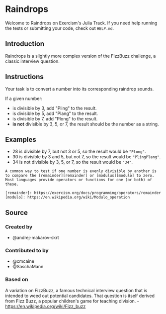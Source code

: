 # Raindrops

Welcome to Raindrops on Exercism's Julia Track.
If you need help running the tests or submitting your code, check out `HELP.md`.

## Introduction

Raindrops is a slightly more complex version of the FizzBuzz challenge, a classic interview question.

## Instructions

Your task is to convert a number into its corresponding raindrop sounds.

If a given number:

- is divisible by 3, add "Pling" to the result.
- is divisible by 5, add "Plang" to the result.
- is divisible by 7, add "Plong" to the result.
- **is not** divisible by 3, 5, or 7, the result should be the number as a string.

## Examples

- 28 is divisible by 7, but not 3 or 5, so the result would be `"Plong"`.
- 30 is divisible by 3 and 5, but not 7, so the result would be `"PlingPlang"`.
- 34 is not divisible by 3, 5, or 7, so the result would be `"34"`.

```exercism/note
A common way to test if one number is evenly divisible by another is to compare the [remainder][remainder] or [modulus][modulo] to zero.
Most languages provide operators or functions for one (or both) of these.

[remainder]: https://exercism.org/docs/programming/operators/remainder
[modulo]: https://en.wikipedia.org/wiki/Modulo_operation
```

## Source

### Created by

- @andrej-makarov-skrt

### Contributed to by

- @cmcaine
- @SaschaMann

### Based on

A variation on FizzBuzz, a famous technical interview question that is intended to weed out potential candidates. That question is itself derived from Fizz Buzz, a popular children's game for teaching division. - https://en.wikipedia.org/wiki/Fizz_buzz
